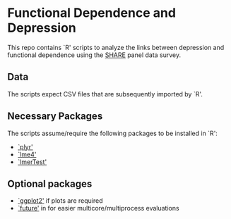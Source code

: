 # Functional Dependence and Depression

This repo contains `R' scripts to analyze the links between depression and functional dependence using the [SHARE](http://www.share-project.org/) panel data survey.

## Data
The scripts expect CSV files that are subsequently imported by `R'.

## Necessary Packages
The scripts assume/require the following packages to be installed in `R':
- [`plyr'](http://had.co.nz/plyr/)
- [`lme4'](https://github.com/lme4/lme4/)
- [`lmerTest'](https://github.com/runehaubo/lmerTestR)

## Optional packages
- [`ggplot2'](https://ggplot2.tidyverse.org/) if plots are required
- [`future'](https://github.com/HenrikBengtsson/future) in for easier multicore/multiprocess evaluations
